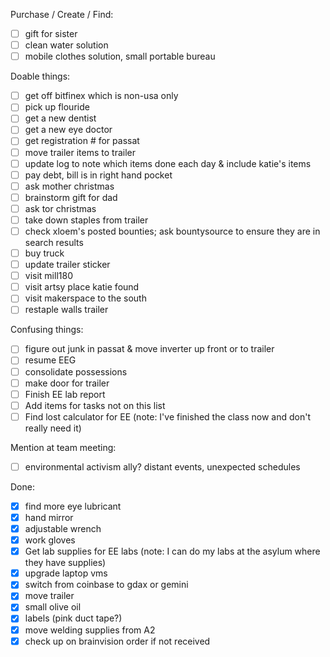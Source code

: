Purchase / Create / Find:
- [ ] gift for sister
- [ ] clean water solution
- [ ] mobile clothes solution, small portable bureau

Doable things:
- [ ] get off bitfinex which is non-usa only
- [ ] pick up flouride
- [ ] get a new dentist
- [ ] get a new eye doctor
- [ ] get registration # for passat
- [ ] move trailer items to trailer
- [ ] update log to note which items done each day & include katie's items
- [ ] pay debt, bill is in right hand pocket
- [ ] ask mother christmas
- [ ] brainstorm gift for dad
- [ ] ask tor christmas
- [ ] take down staples from trailer
- [ ] check xloem's posted bounties; ask bountysource to ensure they are in search results
- [ ] buy truck
- [ ] update trailer sticker
- [ ] visit mill180
- [ ] visit artsy place katie found
- [ ] visit makerspace to the south
- [ ] restaple walls trailer

Confusing things:
- [ ] figure out junk in passat & move inverter up front or to trailer
- [ ] resume EEG
- [ ] consolidate possessions
- [ ] make door for trailer
- [ ] Finish EE lab report
- [ ] Add items for tasks not on this list
- [ ] Find lost calculator for EE (note: I've finished the class now and don't really need it)

Mention at team meeting:
- [ ] environmental activism ally?  distant events, unexpected schedules

Done:
- [X] find more eye lubricant
- [X] hand mirror
- [X] adjustable wrench
- [X] work gloves
- [X] Get lab supplies for EE labs (note: I can do my labs at the asylum where they have supplies)
- [X] upgrade laptop vms
- [X] switch from coinbase to gdax or gemini
- [X] move trailer
- [X] small olive oil
- [X] labels (pink duct tape?)
- [X] move welding supplies from A2
- [X] check up on brainvision order if not received

